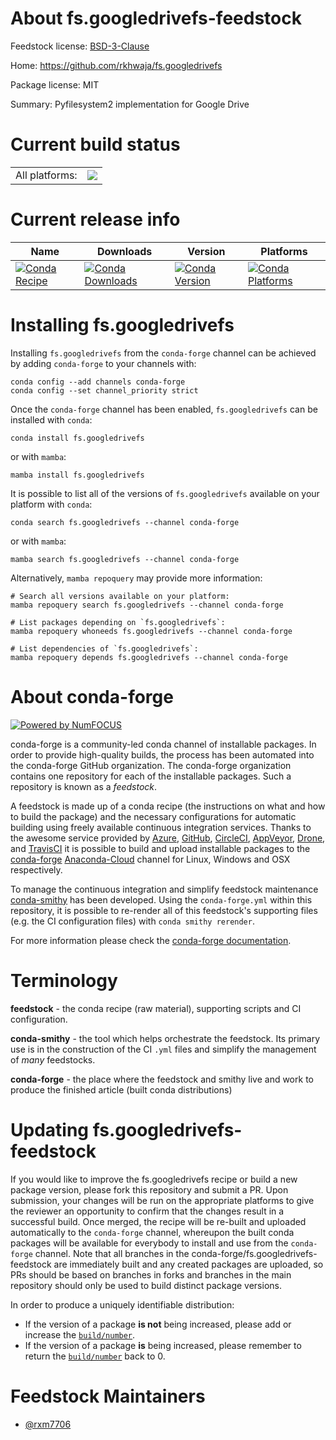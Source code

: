 About fs.googledrivefs-feedstock
================================

Feedstock license: [BSD-3-Clause](https://github.com/conda-forge/fs.googledrivefs-feedstock/blob/main/LICENSE.txt)

Home: https://github.com/rkhwaja/fs.googledrivefs

Package license: MIT

Summary: Pyfilesystem2 implementation for Google Drive

Current build status
====================


<table><tr><td>All platforms:</td>
    <td>
      <a href="https://dev.azure.com/conda-forge/feedstock-builds/_build/latest?definitionId=19688&branchName=main">
        <img src="https://dev.azure.com/conda-forge/feedstock-builds/_apis/build/status/fs.googledrivefs-feedstock?branchName=main">
      </a>
    </td>
  </tr>
</table>

Current release info
====================

| Name | Downloads | Version | Platforms |
| --- | --- | --- | --- |
| [![Conda Recipe](https://img.shields.io/badge/recipe-fs.googledrivefs-green.svg)](https://anaconda.org/conda-forge/fs.googledrivefs) | [![Conda Downloads](https://img.shields.io/conda/dn/conda-forge/fs.googledrivefs.svg)](https://anaconda.org/conda-forge/fs.googledrivefs) | [![Conda Version](https://img.shields.io/conda/vn/conda-forge/fs.googledrivefs.svg)](https://anaconda.org/conda-forge/fs.googledrivefs) | [![Conda Platforms](https://img.shields.io/conda/pn/conda-forge/fs.googledrivefs.svg)](https://anaconda.org/conda-forge/fs.googledrivefs) |

Installing fs.googledrivefs
===========================

Installing `fs.googledrivefs` from the `conda-forge` channel can be achieved by adding `conda-forge` to your channels with:

```
conda config --add channels conda-forge
conda config --set channel_priority strict
```

Once the `conda-forge` channel has been enabled, `fs.googledrivefs` can be installed with `conda`:

```
conda install fs.googledrivefs
```

or with `mamba`:

```
mamba install fs.googledrivefs
```

It is possible to list all of the versions of `fs.googledrivefs` available on your platform with `conda`:

```
conda search fs.googledrivefs --channel conda-forge
```

or with `mamba`:

```
mamba search fs.googledrivefs --channel conda-forge
```

Alternatively, `mamba repoquery` may provide more information:

```
# Search all versions available on your platform:
mamba repoquery search fs.googledrivefs --channel conda-forge

# List packages depending on `fs.googledrivefs`:
mamba repoquery whoneeds fs.googledrivefs --channel conda-forge

# List dependencies of `fs.googledrivefs`:
mamba repoquery depends fs.googledrivefs --channel conda-forge
```


About conda-forge
=================

[![Powered by
NumFOCUS](https://img.shields.io/badge/powered%20by-NumFOCUS-orange.svg?style=flat&colorA=E1523D&colorB=007D8A)](https://numfocus.org)

conda-forge is a community-led conda channel of installable packages.
In order to provide high-quality builds, the process has been automated into the
conda-forge GitHub organization. The conda-forge organization contains one repository
for each of the installable packages. Such a repository is known as a *feedstock*.

A feedstock is made up of a conda recipe (the instructions on what and how to build
the package) and the necessary configurations for automatic building using freely
available continuous integration services. Thanks to the awesome service provided by
[Azure](https://azure.microsoft.com/en-us/services/devops/), [GitHub](https://github.com/),
[CircleCI](https://circleci.com/), [AppVeyor](https://www.appveyor.com/),
[Drone](https://cloud.drone.io/welcome), and [TravisCI](https://travis-ci.com/)
it is possible to build and upload installable packages to the
[conda-forge](https://anaconda.org/conda-forge) [Anaconda-Cloud](https://anaconda.org/)
channel for Linux, Windows and OSX respectively.

To manage the continuous integration and simplify feedstock maintenance
[conda-smithy](https://github.com/conda-forge/conda-smithy) has been developed.
Using the ``conda-forge.yml`` within this repository, it is possible to re-render all of
this feedstock's supporting files (e.g. the CI configuration files) with ``conda smithy rerender``.

For more information please check the [conda-forge documentation](https://conda-forge.org/docs/).

Terminology
===========

**feedstock** - the conda recipe (raw material), supporting scripts and CI configuration.

**conda-smithy** - the tool which helps orchestrate the feedstock.
                   Its primary use is in the construction of the CI ``.yml`` files
                   and simplify the management of *many* feedstocks.

**conda-forge** - the place where the feedstock and smithy live and work to
                  produce the finished article (built conda distributions)


Updating fs.googledrivefs-feedstock
===================================

If you would like to improve the fs.googledrivefs recipe or build a new
package version, please fork this repository and submit a PR. Upon submission,
your changes will be run on the appropriate platforms to give the reviewer an
opportunity to confirm that the changes result in a successful build. Once
merged, the recipe will be re-built and uploaded automatically to the
`conda-forge` channel, whereupon the built conda packages will be available for
everybody to install and use from the `conda-forge` channel.
Note that all branches in the conda-forge/fs.googledrivefs-feedstock are
immediately built and any created packages are uploaded, so PRs should be based
on branches in forks and branches in the main repository should only be used to
build distinct package versions.

In order to produce a uniquely identifiable distribution:
 * If the version of a package **is not** being increased, please add or increase
   the [``build/number``](https://docs.conda.io/projects/conda-build/en/latest/resources/define-metadata.html#build-number-and-string).
 * If the version of a package **is** being increased, please remember to return
   the [``build/number``](https://docs.conda.io/projects/conda-build/en/latest/resources/define-metadata.html#build-number-and-string)
   back to 0.

Feedstock Maintainers
=====================

* [@rxm7706](https://github.com/rxm7706/)

